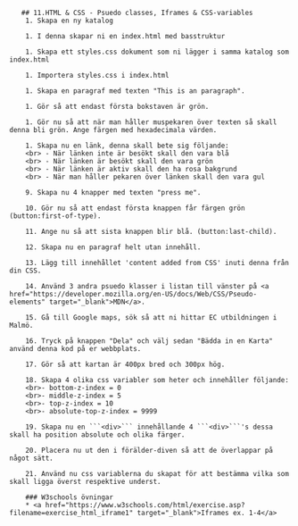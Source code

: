 <!doctype html>
<html>
	<head>
		<title>HTML & CSS Exercises</title>

       ## 11.HTML & CSS - Psuedo classes, Iframes & CSS-variables
        1. Skapa en ny katalog
        
        1. I denna skapar ni en index.html med basstruktur
        
        1. Skapa ett styles.css dokument som ni lägger i samma katalog som index.html
        
        1. Importera styles.css i index.html
        
        1. Skapa en paragraf med texten "This is an paragraph".
        
        1. Gör så att endast första bokstaven är grön.
        
        1. Gör nu så att när man håller muspekaren över texten så skall denna bli grön. Ange färgen med hexadecimala värden.
        
        1. Skapa nu en länk, denna skall bete sig följande:
        <br> - När länken inte är besökt skall den vara blå
        <br> - När länken är besökt skall den vara grön
        <br> - När länken är aktiv skall den ha rosa bakgrund
        <br> - När man håller pekaren över länken skall den vara gul
        
        9. Skapa nu 4 knapper med texten "press me".
        
        10. Gör nu så att endast första knappen får färgen grön (button:first-of-type).
        
        11. Ange nu så att sista knappen blir blå. (button:last-child).
        
        12. Skapa nu en paragraf helt utan innehåll.
        
        13. Lägg till innehållet 'content added from CSS' inuti denna från din CSS.
        
        14. Använd 3 andra psuedo klasser i listan till vänster på <a href="https://developer.mozilla.org/en-US/docs/Web/CSS/Pseudo-elements" target="_blank">MDN</a>.
        
        15. Gå till Google maps, sök så att ni hittar EC utbildningen i Malmö.
        
        16. Tryck på knappen "Dela" och välj sedan "Bädda in en Karta" använd denna kod på er webbplats.
        
        17. Gör så att kartan är 400px bred och 300px hög.
        
        18. Skapa 4 olika css variabler som heter och innehåller följande:
        <br>- bottom-z-index = 0
        <br>- middle-z-index = 5
        <br>- top-z-index = 10
        <br>- absolute-top-z-index = 9999
        
        19. Skapa nu en ```<div>``` innehållande 4 ```<div>```'s dessa skall ha position absolute och olika färger.
        
        20. Placera nu ut den i förälder-diven så att de överlappar på något sätt.
        
        21. Använd nu css variablerna du skapat för att bestämma vilka som skall ligga överst respektive underst.
        
        ### W3schools övningar
        * <a href="https://www.w3schools.com/html/exercise.asp?filename=exercise_html_iframe1" target="_blank">Iframes ex. 1-4</a>

